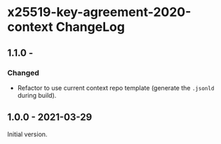 # x25519-key-agreement-2020-context ChangeLog

## 1.1.0 -

### Changed
- Refactor to use current context repo template (generate the `.jsonld` during
  build).


## 1.0.0 - 2021-03-29

Initial version.

